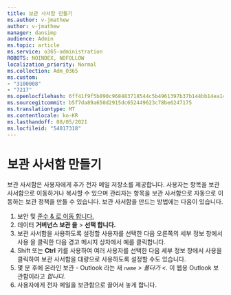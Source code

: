 ```yaml
---
title: 보관 사서함 만들기
ms.author: v-jmathew
author: v-jmathew
manager: dansimp
audience: Admin
ms.topic: article
ms.service: o365-administration
ROBOTS: NOINDEX, NOFOLLOW
localization_priority: Normal
ms.collection: Adm_O365
ms.custom:
- "3100008"
- "7217"
ms.openlocfilehash: 6ff41f9f5b890c968483718544c5b4961397b37b144bb14ea1451d7aac24ebb7
ms.sourcegitcommit: b5f7da89a650d2915dc652449623c78be6247175
ms.translationtype: MT
ms.contentlocale: ko-KR
ms.lasthandoff: 08/05/2021
ms.locfileid: "54017318"
---
```

# <a name="create-an-archive-mailbox"></a>보관 사서함 만들기

보관 사서함은 사용자에게 추가 전자 메일 저장소를 제공합니다. 사용자는 항목을 보관 사서함으로 이동하거나 복사할 수 있으며 관리자는 항목을 보관 사서함으로 자동으로 이동하는 보관 정책을 만들 수 있습니다. 보관 사서함을 만드는 방법에는 다음이 있습니다.

1. 보안 및 [준수 & 로 이동 합니다.]( https://go.microsoft.com/fwlink/p/?linkid=2077143)
2. 데이터 **거버넌스 보관 을**  >  **선택 합니다.**
3. 보관 사서함을 사용하도록 설정할 사용자를 선택한 다음 오른쪽의 세부 정보 창에서 사용  을 클릭한 다음 경고 메시지 상자에서 예를 클릭합니다. 
4. Shift 또는 **Ctrl** 키를 사용하여 여러 사용자를  선택한 다음 세부 정보 창에서 사용을  클릭하여 보관 사서함을 대량으로 사용하도록 설정할 수도 있습니다.
5. 몇 분 후에 온라인 보관 - Outlook 라는 새 *`name` > 폴더가 <.* 이 웹용 Outlook 보관함이라고 *합니다.*
6. 사용자에게 전자 메일을 보관함으로 끌어서 놓게 합니다.
